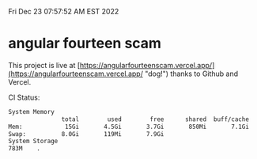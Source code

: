 Fri Dec 23 07:57:52 AM EST 2022

# angular fourteen scam


This project is live at [https://angularfourteenscam.vercel.app/](https://angularfourteenscam.vercel.app/ "dog!") thanks to Github and Vercel.

CI Status: 

```bash
System Memory
               total        used        free      shared  buff/cache   available
Mem:            15Gi       4.5Gi       3.7Gi       850Mi       7.1Gi       9.4Gi
Swap:          8.0Gi       119Mi       7.9Gi
System Storage
783M	.
```
